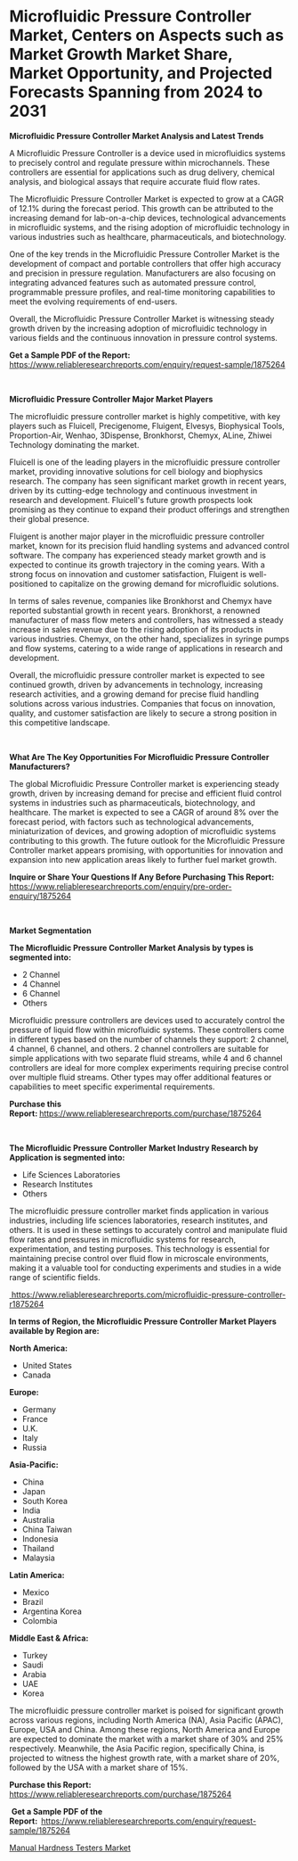 <p><h1>Microfluidic Pressure Controller Market, Centers on Aspects such as Market Growth Market Share, Market Opportunity, and Projected Forecasts Spanning from 2024 to 2031</h1></p><p><strong>Microfluidic Pressure Controller Market Analysis and Latest Trends</strong></p>
<p><p>A Microfluidic Pressure Controller is a device used in microfluidics systems to precisely control and regulate pressure within microchannels. These controllers are essential for applications such as drug delivery, chemical analysis, and biological assays that require accurate fluid flow rates.</p><p>The Microfluidic Pressure Controller Market is expected to grow at a CAGR of 12.1% during the forecast period. This growth can be attributed to the increasing demand for lab-on-a-chip devices, technological advancements in microfluidic systems, and the rising adoption of microfluidic technology in various industries such as healthcare, pharmaceuticals, and biotechnology.</p><p>One of the key trends in the Microfluidic Pressure Controller Market is the development of compact and portable controllers that offer high accuracy and precision in pressure regulation. Manufacturers are also focusing on integrating advanced features such as automated pressure control, programmable pressure profiles, and real-time monitoring capabilities to meet the evolving requirements of end-users.</p><p>Overall, the Microfluidic Pressure Controller Market is witnessing steady growth driven by the increasing adoption of microfluidic technology in various fields and the continuous innovation in pressure control systems.</p></p>
<p><strong>Get a Sample PDF of the Report:&nbsp;</strong> <a href="https://www.reliableresearchreports.com/enquiry/request-sample/1875264">https://www.reliableresearchreports.com/enquiry/request-sample/1875264</a></p>
<p>&nbsp;</p>
<p><strong>Microfluidic Pressure Controller Major Market Players</strong></p>
<p><p>The microfluidic pressure controller market is highly competitive, with key players such as Fluicell, Precigenome, Fluigent, Elvesys, Biophysical Tools, Proportion-Air, Wenhao, 3Dispense, Bronkhorst, Chemyx, ALine, Zhiwei Technology dominating the market. </p><p>Fluicell is one of the leading players in the microfluidic pressure controller market, providing innovative solutions for cell biology and biophysics research. The company has seen significant market growth in recent years, driven by its cutting-edge technology and continuous investment in research and development. Fluicell's future growth prospects look promising as they continue to expand their product offerings and strengthen their global presence.</p><p>Fluigent is another major player in the microfluidic pressure controller market, known for its precision fluid handling systems and advanced control software. The company has experienced steady market growth and is expected to continue its growth trajectory in the coming years. With a strong focus on innovation and customer satisfaction, Fluigent is well-positioned to capitalize on the growing demand for microfluidic solutions.</p><p>In terms of sales revenue, companies like Bronkhorst and Chemyx have reported substantial growth in recent years. Bronkhorst, a renowned manufacturer of mass flow meters and controllers, has witnessed a steady increase in sales revenue due to the rising adoption of its products in various industries. Chemyx, on the other hand, specializes in syringe pumps and flow systems, catering to a wide range of applications in research and development.</p><p>Overall, the microfluidic pressure controller market is expected to see continued growth, driven by advancements in technology, increasing research activities, and a growing demand for precise fluid handling solutions across various industries. Companies that focus on innovation, quality, and customer satisfaction are likely to secure a strong position in this competitive landscape.</p></p>
<p>&nbsp;</p>
<p><strong>What Are The Key Opportunities For Microfluidic Pressure Controller Manufacturers?</strong></p>
<p><p>The global Microfluidic Pressure Controller market is experiencing steady growth, driven by increasing demand for precise and efficient fluid control systems in industries such as pharmaceuticals, biotechnology, and healthcare. The market is expected to see a CAGR of around 8% over the forecast period, with factors such as technological advancements, miniaturization of devices, and growing adoption of microfluidic systems contributing to this growth. The future outlook for the Microfluidic Pressure Controller market appears promising, with opportunities for innovation and expansion into new application areas likely to further fuel market growth.</p></p>
<p><strong>Inquire or Share Your Questions If Any Before Purchasing This Report:</strong> <a href="https://www.reliableresearchreports.com/enquiry/pre-order-enquiry/1875264">https://www.reliableresearchreports.com/enquiry/pre-order-enquiry/1875264</a></p>
<p>&nbsp;</p>
<p><strong>Market Segmentation</strong></p>
<p><strong>The Microfluidic Pressure Controller Market Analysis by types is segmented into:</strong></p>
<p><ul><li>2 Channel</li><li>4 Channel</li><li>6 Channel</li><li>Others</li></ul></p>
<p><p>Microfluidic pressure controllers are devices used to accurately control the pressure of liquid flow within microfluidic systems. These controllers come in different types based on the number of channels they support: 2 channel, 4 channel, 6 channel, and others. 2 channel controllers are suitable for simple applications with two separate fluid streams, while 4 and 6 channel controllers are ideal for more complex experiments requiring precise control over multiple fluid streams. Other types may offer additional features or capabilities to meet specific experimental requirements.</p></p>
<p><strong>Purchase this Report:&nbsp;</strong><a href="https://www.reliableresearchreports.com/purchase/1875264">https://www.reliableresearchreports.com/purchase/1875264</a></p>
<p>&nbsp;</p>
<p><strong>The Microfluidic Pressure Controller Market Industry Research by Application is segmented into:</strong></p>
<p><ul><li>Life Sciences Laboratories</li><li>Research Institutes</li><li>Others</li></ul></p>
<p><p>The microfluidic pressure controller market finds application in various industries, including life sciences laboratories, research institutes, and others. It is used in these settings to accurately control and manipulate fluid flow rates and pressures in microfluidic systems for research, experimentation, and testing purposes. This technology is essential for maintaining precise control over fluid flow in microscale environments, making it a valuable tool for conducting experiments and studies in a wide range of scientific fields.</p></p>
<p><a href="https://www.reliableresearchreports.com/microfluidic-pressure-controller-r1875264">&nbsp;https://www.reliableresearchreports.com/microfluidic-pressure-controller-r1875264</a></p>
<p><strong>In terms of Region, the Microfluidic Pressure Controller Market Players available by Region are:</strong></p>
<p>
    <p> <strong> North America: </strong>
        <ul>
            <li>United States</li>
            <li>Canada</li>
        </ul>
        </p> 
    <p> <strong> Europe: </strong>
        <ul>
            <li>Germany</li>
            <li>France</li>
            <li>U.K.</li>
            <li>Italy</li>
            <li>Russia</li>
        </ul>
        </p> 
    <p> <strong> Asia-Pacific: </strong>
        <ul>
            <li>China</li>
            <li>Japan</li>
            <li>South Korea</li>
            <li>India</li>
            <li>Australia</li>
            <li>China Taiwan</li>
            <li>Indonesia</li>
            <li>Thailand</li>
            <li>Malaysia</li>
        </ul>
        </p> 
    <p> <strong> Latin America: </strong>
        <ul>
            <li>Mexico</li>
            <li>Brazil</li>
            <li>Argentina Korea</li>
            <li>Colombia</li>
        </ul>
        </p> 
    <p> <strong> Middle East & Africa: </strong>
        <ul>
            <li>Turkey</li>
            <li>Saudi</li>
            <li>Arabia</li>
            <li>UAE</li>
            <li>Korea</li>
        </ul>
    </p>
    </p>
<p><p>The microfluidic pressure controller market is poised for significant growth across various regions, including North America (NA), Asia Pacific (APAC), Europe, USA and China. Among these regions, North America and Europe are expected to dominate the market with a market share of 30% and 25% respectively. Meanwhile, the Asia Pacific region, specifically China, is projected to witness the highest growth rate, with a market share of 20%, followed by the USA with a market share of 15%.</p></p>
<p><strong>Purchase this Report: </strong><a href="https://www.reliableresearchreports.com/purchase/1875264">https://www.reliableresearchreports.com/purchase/1875264</a></p>
<p>&nbsp;<strong>Get a Sample PDF of the Report:&nbsp;&nbsp;</strong><a href="https://www.reliableresearchreports.com/enquiry/request-sample/1875264">https://www.reliableresearchreports.com/enquiry/request-sample/1875264</a></p>
<p><strong></strong></p>
<p><p><a href="https://view.publitas.com/reportprime-1/global-manual-hardness-testers-market-size-and-market-trends-analysis-by-regional-outlook-competitive-strategies-forecasted-for-period-from-2024-to-2031/">Manual Hardness Testers Market</a></p></p>